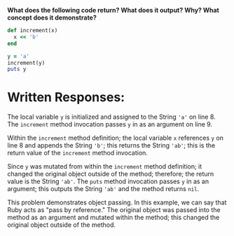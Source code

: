 **What does the following code return? What does it output? Why? What concept does it demonstrate?**

```ruby
def increment(x)
  x << 'b'
end

y = 'a'
increment(y)
puts y
```
# Written Responses:

The local variable `y` is initialized and assigned to the String `'a'` on line 8. The `increment` method invocation passes `y` in as an argument on line 9.

Within the `increment` method definition; the local variable `x` references `y` on line 8 and appends the String `'b'`; this returns the String `'ab'`; this is the return value of the `increment` method invocation.

Since `y` was mutated from within the `increment` method definition; it changed the original object outside of the method; therefore; the return value is the String `'ab'`.
The `puts` method invocation passes `y` in as an argument; this outputs the String `'ab'` and the method returns `nil`.

This problem demonstrates object passing. In this example, we can say that Ruby acts as "pass by reference." The original object was passed into the method as an argument and mutated within the method; this changed the original object outside of the method.

